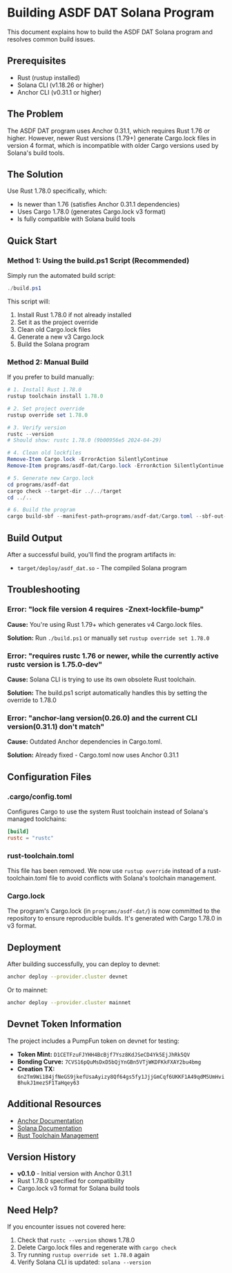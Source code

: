 # Building ASDF DAT Solana Program

This document explains how to build the ASDF DAT Solana program and resolves common build issues.

## Prerequisites

- Rust (rustup installed)
- Solana CLI (v1.18.26 or higher)
- Anchor CLI (v0.31.1 or higher)

## The Problem

The ASDF DAT program uses Anchor 0.31.1, which requires Rust 1.76 or higher. However, newer Rust versions (1.79+) generate Cargo.lock files in version 4 format, which is incompatible with older Cargo versions used by Solana's build tools.

## The Solution

Use Rust 1.78.0 specifically, which:
- Is newer than 1.76 (satisfies Anchor 0.31.1 dependencies)
- Uses Cargo 1.78.0 (generates Cargo.lock v3 format)
- Is fully compatible with Solana build tools

## Quick Start

### Method 1: Using the build.ps1 Script (Recommended)

Simply run the automated build script:

```powershell
./build.ps1
```

This script will:
1. Install Rust 1.78.0 if not already installed
2. Set it as the project override
3. Clean old Cargo.lock files
4. Generate a new v3 Cargo.lock
5. Build the Solana program

### Method 2: Manual Build

If you prefer to build manually:

```powershell
# 1. Install Rust 1.78.0
rustup toolchain install 1.78.0

# 2. Set project override
rustup override set 1.78.0

# 3. Verify version
rustc --version
# Should show: rustc 1.78.0 (9b00956e5 2024-04-29)

# 4. Clean old lockfiles
Remove-Item Cargo.lock -ErrorAction SilentlyContinue
Remove-Item programs/asdf-dat/Cargo.lock -ErrorAction SilentlyContinue

# 5. Generate new Cargo.lock
cd programs/asdf-dat
cargo check --target-dir ../../target
cd ../..

# 6. Build the program
cargo build-sbf --manifest-path=programs/asdf-dat/Cargo.toml --sbf-out-dir=target/deploy
```

## Build Output

After a successful build, you'll find the program artifacts in:
- `target/deploy/asdf_dat.so` - The compiled Solana program

## Troubleshooting

### Error: "lock file version 4 requires -Znext-lockfile-bump"

**Cause:** You're using Rust 1.79+ which generates v4 Cargo.lock files.

**Solution:** Run `./build.ps1` or manually set `rustup override set 1.78.0`

### Error: "requires rustc 1.76 or newer, while the currently active rustc version is 1.75.0-dev"

**Cause:** Solana CLI is trying to use its own obsolete Rust toolchain.

**Solution:** The build.ps1 script automatically handles this by setting the override to 1.78.0

### Error: "anchor-lang version(0.26.0) and the current CLI version(0.31.1) don't match"

**Cause:** Outdated Anchor dependencies in Cargo.toml.

**Solution:** Already fixed - Cargo.toml now uses Anchor 0.31.1

## Configuration Files

### .cargo/config.toml

Configures Cargo to use the system Rust toolchain instead of Solana's managed toolchains:

```toml
[build]
rustc = "rustc"
```

### rust-toolchain.toml

This file has been removed. We now use `rustup override` instead of a rust-toolchain.toml file to avoid conflicts with Solana's toolchain management.

### Cargo.lock

The program's Cargo.lock (in `programs/asdf-dat/`) is now committed to the repository to ensure reproducible builds. It's generated with Cargo 1.78.0 in v3 format.

## Deployment

After building successfully, you can deploy to devnet:

```bash
anchor deploy --provider.cluster devnet
```

Or to mainnet:

```bash
anchor deploy --provider.cluster mainnet
```

## Devnet Token Information

The project includes a PumpFun token on devnet for testing:

- **Token Mint:** `D1CETFzuFJYHH4BcBjf7Ysz8KdJSeCD4Yk5EjJhRk5QV`
- **Bonding Curve:** `7CVS16pQuMsDxD5bQjYnGBn5VTjWKDFKkFXAY2bu4bmg`
- **Creation TX:** `6n2Tm9Wi1B4jfNeGS9jkefUsaAyizy8Qf64gs5fy1JjjGmCqf6UKKF1A49qdM5UmHviBhukJ1mezSF1TaHqey63`

## Additional Resources

- [Anchor Documentation](https://www.anchor-lang.com/)
- [Solana Documentation](https://docs.solana.com/)
- [Rust Toolchain Management](https://rust-lang.github.io/rustup/overrides.html)

## Version History

- **v0.1.0** - Initial version with Anchor 0.31.1
- Rust 1.78.0 specified for compatibility
- Cargo.lock v3 format for Solana build tools

## Need Help?

If you encounter issues not covered here:
1. Check that `rustc --version` shows 1.78.0
2. Delete Cargo.lock files and regenerate with `cargo check`
3. Try running `rustup override set 1.78.0` again
4. Verify Solana CLI is updated: `solana --version`
